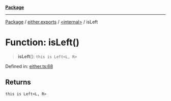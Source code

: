 [**Package**](../../../README.md)

***

[Package](../../../modules.md) / [either.exports](../../README.md) / [\<internal\>](../README.md) / isLeft

# Function: isLeft()

> **isLeft**(): `this is Left<L, R>`

Defined in: [either.ts:68](https://github.com/AlexXanderGrib/monads-io/blob/88cc2f22cfbd8717d7e52da6913dd270216344b1/src/either.ts#L68)

## Returns

`this is Left<L, R>`
